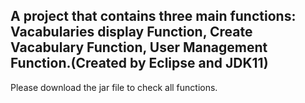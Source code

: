 <h2>A project that contains three main functions: Vacabularies display Function, Create Vacabulary Function, User Management Function.(Created by Eclipse and JDK11)</h2>
Please download the jar file to check all functions.
